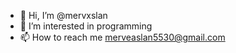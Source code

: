 - 👋 Hi, I’m @mervxslan
- 👀 I’m interested in programming
- 📫 How to reach me merveaslan5530@gmail.com



